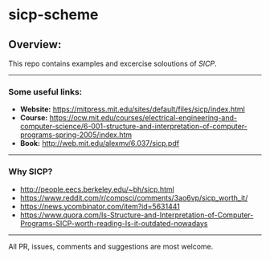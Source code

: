 # sicp-scheme

## Overview:

This repo contains examples and excercise soloutions of *SICP*.

---

### Some useful links:

- **Website:** https://mitpress.mit.edu/sites/default/files/sicp/index.html
- **Course:**  https://ocw.mit.edu/courses/electrical-engineering-and-computer-science/6-001-structure-and-interpretation-of-computer-programs-spring-2005/index.htm
- **Book:** http://web.mit.edu/alexmv/6.037/sicp.pdf

---

### Why SICP?

- http://people.eecs.berkeley.edu/~bh/sicp.html
- https://www.reddit.com/r/compsci/comments/3ao6vp/sicp_worth_it/
- https://news.ycombinator.com/item?id=5631441
- https://www.quora.com/Is-Structure-and-Interpretation-of-Computer-Programs-SICP-worth-reading-Is-it-outdated-nowadays
---

All PR, issues, comments and suggestions are most welcome.
